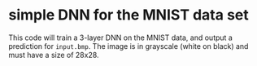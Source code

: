 # simple DNN for the MNIST data set

This code will train a 3-layer DNN on the MNIST data, and output a prediction for `input.bmp`. The image is in grayscale (white on black) and must have a size of 28x28.